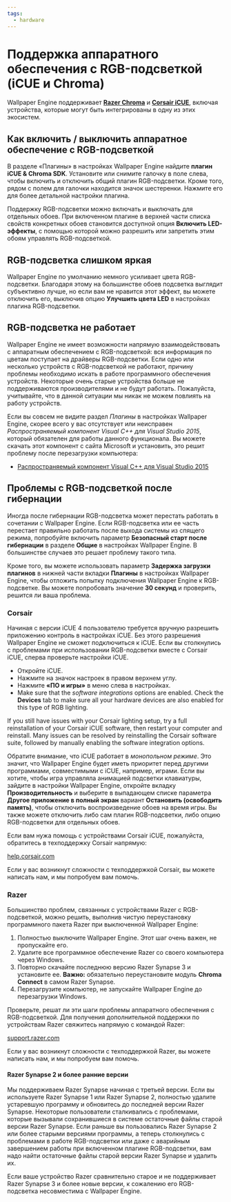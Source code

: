 ```yaml
---
tags:
  - hardware
---
```


# Поддержка аппаратного обеспечения с RGB-подсветкой (iCUE и Chroma)

Wallpaper Engine поддерживает [**Razer Chroma**](https://www.razer.com/chroma) и [**Corsair iCUE**](https://www.corsair.com/icue), включая устройства, которые могут быть интегрированы в одну из этих экосистем.

## Как включить / выключить аппаратное обеспечение с RGB-подсветкой

В разделе «Плагины» в настройках Wallpaper Engine найдите **плагин iCUE & Chroma SDK**. Установите или снимите галочку в поле слева, чтобы включить и отключить общий плагин RGB-подсветки. Кроме того, рядом с полем для галочки находится значок шестеренки. Нажмите его для более детальной настройки плагина.

Поддержку RGB-подсветки можно включать и выключать для отдельных обоев. При включенном плагине в верхней части списка свойств конкретных обоев становится доступной опция **Включить LED-эффекты**, с помощью которой можно разрешить или запретить этим обоям управлять RGB-подсветкой.

## RGB-подсветка слишком яркая

Wallpaper Engine по умолчанию немного усиливает цвета RGB-подсветки. Благодаря этому на большинстве обоев подсветка выглядит субъективно лучше, но если вам не нравится этот эффект, вы можете отключить его, выключив опцию **Улучшить цвета LED** в настройках плагина RGB-подсветки.

## RGB-подсветка не работает

Wallpaper Engine не имеет возможности напрямую взаимодействовать с аппаратным обеспечением с RGB-подсветкой: вся информация по цветам поступает на драйверы RGB-подсветки. Если одно или несколько устройств с RGB-подсветкой не работают, причину проблемы необходимо искать в работе программного обеспечения устройств. Некоторые очень старые устройства больше не поддерживаются производителями и не будут работать. Пожалуйста, учитывайте, что в данной ситуации мы никак не можем повлиять на работу устройств.

Если вы совсем не видите раздел *Плагины* в настройках Wallpaper Engine, скорее всего у вас отсутствует или неисправен *Распространяемый компонент Visual C++ для Visual Studio 2015*, который обязателен для работы данного функционала. Вы можете скачать этот компонент с сайта Microsoft и установить, это решит проблему после перезагрузки компьютера:

* [Распространяемый компонент Visual C++ для Visual Studio 2015](https://www.microsoft.com/download/details.aspx?id=48145)

## Проблемы с RGB-подсветкой после гибернации

Иногда после гибернации RGB-подсветка может перестать работать в сочетании с Wallpaper Engine. Если RGB-подсветка или ее часть перестает правильно работать после выхода системы из спящего режима, попробуйте включить параметр **Безопасный старт после гибернации** в разделе **Общие** в настройках Wallpaper Engine. В большинстве случаев это решает проблему такого типа.

Кроме того, вы можете использовать параметр **Задержка загрузки плагинов** в нижней части вкладки **Плагины** в настройках Wallpaper Engine, чтобы отложить попытку подключения Wallpaper Engine к RGB-подсветке. Вы можете попробовать значение **30 секунд** и проверить, решится ли ваша проблема.

### Corsair

Начиная с версии iCUE 4 пользователю требуется вручную разрешить приложению контроль в настройках iCUE. Без этого разрешения Wallpaper Engine не сможет подключиться к iCUE. Если вы столкнулись с проблемами при использовании RGB-подсветки вместе с Corsair iCUE, сперва проверьте настройки iCUE.

* Откройте iCUE.
* Нажмите на значок настроек в правом верхнем углу.
* Нажмите **«ПО и игры»‎** в меню слева в настройках.
* Make sure that the *software integrations* options are enabled. Check the **Devices** tab to make sure all your hardware devices are also enabled for this type of RGB lighting.

If you still have issues with your Corsair lighting setup, try a full reinstallation of your Corsair iCUE software, then restart your computer and reinstall. Many issues can be resolved by reinstalling the Corsair software suite, followed by manually enabling the software integration options.

Обратите внимание, что iCUE работает в *монопольном режиме*. Это значит, что Wallpaper Engine будет иметь приоритет перед другими программами, совместимыми с iCUE, например, играми. Если вы хотите, чтобы игра управляла анимацией подсветки клавиатуры, зайдите в настройки Wallpaper Engine, откройте вкладку **Производительность** и выберите в выпадающем списке параметра **Другое приложение в полный экран** вариант **Остановить (освободить память)**, чтобы отключить воспроизведение обоев на время игры. Вы также можете отключить либо сам плагин RGB-подсветки, либо опцию RGB-подсветки для отдельных обоев.

Если вам нужа помощь с устройствами Corsair iCUE, пожалуйста, обратитесь в техподдержку Corsair напрямую:

[help.corsair.com](https://help.corsair.com/)

Если у вас возникнут сложности с техподдержкой Corsair, вы можете написать нам, и мы попробуем вам помочь.

### Razer

Большинство проблем, связанных с устройствами Razer с RGB-подсветкой, можно решить, выполнив чистую переустановку программного пакета Razer при выключенной Wallpaper Engine:

1. Полностью выключите Wallpaper Engine. Этот шаг очень важен, не пропускайте его.
2. Удалите все программное обеспечение Razer со своего компьютера через Windows.
3. Повторно скачайте последнюю версию Razer Synapse 3 и установите ее. **Важно:** обязательно переустановите модуль **Chroma Connect** в самом Razer Synapse.
4. Перезагрузите компьютер, не запускайте Wallpaper Engine до перезагрузки Windows.

Проверьте, решат ли эти шаги проблемы аппаратного обеспечения с RGB-подсветкой. Для получения дополнительной поддержки по устройствам Razer свяжитесь напрямую с командой Razer:

[support.razer.com](https://support.razer.com/)

Если у вас возникнут сложности с техподдержкой Razer, вы можете написать нам, и мы попробуем вам помочь.

#### Razer Synapse 2 и более ранние версии

Мы поддерживаем Razer Synapse начиная с третьей версии. Если вы используете Razer Synapse 1 или Razer Synapse 2, полностью удалите устаревшую программу и обновитесь до последней версии Razer Synapse. Некоторые пользователи сталкивались с проблемами, которые вызывали сохранившиеся в системе остаточные файлы старой версии Razer Synapse. Если раньше вы пользовались Razer Synapse 2 или более старыми версиями программы, а теперь столкнулись с проблемами в работе RGB-подсветки или даже с аварийным завершением работы при включенном плагине RGB-подсветки, вам надо найти остаточные файлы старой версии Razer Synapse и удалить их.

Если ваше устройство Razer сравнительно старое и не поддерживает Razer Synapse 3 и более новые версии, к сожалению его RGB-подсветка несовместима с Wallpaper Engine.